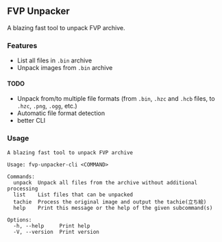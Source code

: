 ## FVP Unpacker

A blazing fast tool to unpack FVP archive.

### Features

- List all files in `.bin` archive
- Unpack images from `.bin` archive

#### TODO

- Unpack from/to multiple file formats (from `.bin`, `.hzc` and `.hcb` files, to `.hzc`, `.png`, `.ogg`, etc.)
- Automatic file format detection
- better CLI

### Usage

```console
A blazing fast tool to unpack FVP archive

Usage: fvp-unpacker-cli <COMMAND>

Commands:
  unpack  Unpack all files from the archive without additional processing
  list    List files that can be unpacked
  tachie  Process the original image and output the tachie(立ち絵)
  help    Print this message or the help of the given subcommand(s)

Options:
  -h, --help     Print help
  -V, --version  Print version
```
